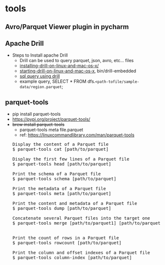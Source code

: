 # tools

## Avro/Parquet Viewer plugin in pycharm

## Apache Drill
- Steps to Install apache Drill
  - Drill can be used to query parquet, json, avro, etc... files
  - [installing-drill-on-linux-and-mac-os-x/](https://drill.apache.org/docs/installing-drill-on-linux-and-mac-os-x/)
  - [starting-drill-on-linux-and-mac-os-x](https://drill.apache.org/docs/starting-drill-on-linux-and-mac-os-x/), bin/drill-embedded
  - [sql query using drill](https://drill.apache.org/docs/query-data/)
  - example query,  SELECT * FROM dfs.`<path-tofile/sample-data/region.parquet`;

## parquet-tools
  - pip install parquet-tools
  - https://pypi.org/project/parquet-tools/
  - ~~brew install parquet-tools~~
    - parquet-tools meta file.parquet
    - ref: https://linuxcommandlibrary.com/man/parquet-tools
    <pre>
    Display the content of a Parquet file
    $ parquet-tools cat [path/to/parquet]
    
    Display the first few lines of a Parquet file
    $ parquet-tools head [path/to/parquet]
    
    Print the schema of a Parquet file
    $ parquet-tools schema [path/to/parquet]
    
    Print the metadata of a Parquet file
    $ parquet-tools meta [path/to/parquet]
    
    Print the content and metadata of a Parquet file
    $ parquet-tools dump [path/to/parquet]
    
    Concatenate several Parquet files into the target one
    $ parquet-tools merge [path/to/parquet1] [path/to/parquet2] [path/to/target_parquet]
    
    
    Print the count of rows in a Parquet file
    $ parquet-tools rowcount [path/to/parquet]
    
    Print the column and offset indexes of a Parquet file
    $ parquet-tools column-index [path/to/parquet]

    </pre>